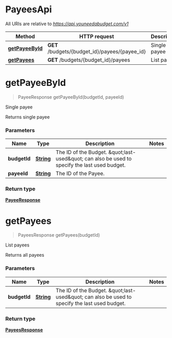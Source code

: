 # PayeesApi

All URIs are relative to *https://api.youneedabudget.com/v1*

Method | HTTP request | Description
------------- | ------------- | -------------
[**getPayeeById**](PayeesApi.md#getPayeeById) | **GET** /budgets/{budget_id}/payees/{payee_id} | Single payee
[**getPayees**](PayeesApi.md#getPayees) | **GET** /budgets/{budget_id}/payees | List payees


<a name="getPayeeById"></a>
# **getPayeeById**
> PayeeResponse getPayeeById(budgetId, payeeId)

Single payee

Returns single payee

### Parameters

Name | Type | Description  | Notes
------------- | ------------- | ------------- | -------------
 **budgetId** | [**String**](.md)| The ID of the Budget.  \&quot;last-used\&quot; can also be used to specify the last used budget. | 
 **payeeId** | [**String**](.md)| The ID of the Payee. | 

### Return type

[**PayeeResponse**](https://github.com/ynab/ynab-sdk-js/search?q=%22export+interface+User%22Response%22+filename%3Aapi.d.ts+path%3Adist%2Fesm&unscoped_q=%22export+interface+PayeeResponse%22+filename%3Aapi.d.ts+path%3Adist%2Fesm)

<a name="getPayees"></a>
# **getPayees**
> PayeesResponse getPayees(budgetId)

List payees

Returns all payees

### Parameters

Name | Type | Description  | Notes
------------- | ------------- | ------------- | -------------
 **budgetId** | [**String**](.md)| The ID of the Budget.  \&quot;last-used\&quot; can also be used to specify the last used budget. | 

### Return type

[**PayeesResponse**](https://github.com/ynab/ynab-sdk-js/search?q=%22export+interface+User%22Response%22+filename%3Aapi.d.ts+path%3Adist%2Fesm&unscoped_q=%22export+interface+PayeesResponse%22+filename%3Aapi.d.ts+path%3Adist%2Fesm)


